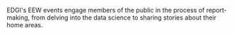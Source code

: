 <!--This snippet goes above the main content in `events-content.md` in this folder-->

EDGI's EEW events engage members of the public in the process of
report-making, from delving into the data science to sharing stories
about their home areas.